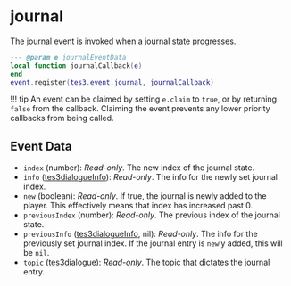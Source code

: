 # journal

The journal event is invoked when a journal state progresses.

```lua
--- @param e journalEventData
local function journalCallback(e)
end
event.register(tes3.event.journal, journalCallback)
```

!!! tip
	An event can be claimed by setting `e.claim` to `true`, or by returning `false` from the callback. Claiming the event prevents any lower priority callbacks from being called.

## Event Data

* `index` (number): *Read-only*. The new index of the journal state.
* `info` ([tes3dialogueInfo](../../types/tes3dialogueInfo)): *Read-only*. The info for the newly set journal index.
* `new` (boolean): *Read-only*. If true, the journal is newly added to the player. This effectively means that index has increased past 0.
* `previousIndex` (number): *Read-only*. The previous index of the journal state.
* `previousInfo` ([tes3dialogueInfo](../../types/tes3dialogueInfo), nil): *Read-only*. The info for the previously set journal index. If the journal entry is `new`ly added, this will be `nil`.
* `topic` ([tes3dialogue](../../types/tes3dialogue)): *Read-only*. The topic that dictates the journal entry.

